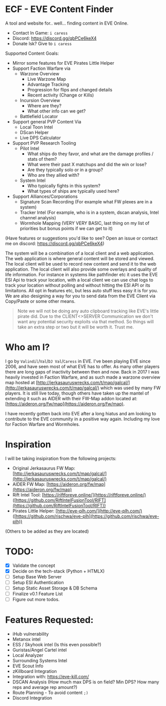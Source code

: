 # ECF - EVE Content Finder

A tool and website for.. well... finding content in EVE Online.

- Contact In Game: `i caress`
- Discord: https://discord.gg/qbPCe6keX4
- Donate Isk? Give to `i caress`

Supported Content Goals:
- Mirror some features for EVE Pirates Little Helper
- Support Faction Warfare via
    - Warzone Overview
        - Live Warzone Map
        - Advantage Tracking
        - Progression for flips and changed details
        - Recent activity (Change or Kills)
    - Incursion Overview
        - Where are they?
        - What other info can we get?
    - Battlefield Locator
- Support general PVP Content Via
    - Local Toon Intel
    - DScan Helper
    - Live DPS Calculator
- Support PVP Research Tooling
    - Pilot Intel
        - What ships do they favor, and what are the damage profiles / stats of them?
        - What were their past X matchups and did the win or lose?
        - Are they typically solo or in a group?
        - Who are they allied with?
    - System Intel
        - Who typically fights in this system?
        - What types of ships are typically used here?
- Support Alliances/Corporations
    - Signature Scan Recording (For example what FW plexes are in a system)
    - Tracker Intel (For example, who is in a system, dscan analysis, Intel channel analysis)
    - Wormhole Mapping (VERY VERY BASIC, last thing on my list of priorities but bonus points if we can get to it)

(Have features or suggestions you'd like to see? Open an issue or contact me on discord: https://discord.gg/qbPCe6keX4)

The system will be a combination of a local client and a web application. The web application is where general content will be stored and viewed. The local client will be used to record new content and send it to the web application. The local client will also provide some overlays and quality of life information. For instance in systems like pathfinder etc it uses the EVE ESI Api to track your location, with a local client we can use chat logs to track your location without polling and without hitting the ESI API or its limitaitons. All opt in features etc, but less auto stuff less easy it is for you. We are also designing a way for you to send data from the EVE Client via Copy/Paste or some other means.

> Note we will not be doing any auto clipboard tracking like EVE's little pirate did. Due to the CLIENT<>SERVER Communication we don't want any potential security exploits via that method. So things will take an extra step or two but it will be worth it. Trust me.


# Who am I?

I go by `Valindil`/`Val`/`DJ Val`/`Caress` in EVE. I've been playing EVE since 2006, and have seen most of what EVE has to offer. As many other players there are long gaps of inactivity between then and now. Back in 2017 I was heavily invested in Faction Warfare, and as such made a warzone overview map hosted at [http://jerkasauruswrecks.com/t/map/galcal/](http://jerkasauruswrecks.com/t/map/galcal/) which was used by many FW players. It is still live today, though others have taken up the mantel of extending it such as AIDER with their FW-Map addon located at: [https://aideron.org/fw/map](https://aideron.org/fw/map).

I have recently gotten back into EVE after a long hiatus and am looking to contribute to the EVE community in a positive way again. Including my love for Faction Warfare and Wormholes. 

# Inspiration

I will be taking insipiration from the following projects:

- Original Jerkasaurus FW Map: [http://jerkasauruswrecks.com/t/map/galcal/](http://jerkasauruswrecks.com/t/map/galcal/)
- AIDER FW Map: [https://aideron.org/fw/map](https://aideron.org/fw/map)
- Rift Intel Tool: [https://riftforeve.online/](https://riftforeve.online/) ([https://github.com/RiftIntelFusionTool/RIFT](https://github.com/RiftIntelFusionTool/RIFT))
- Pirates Little Helper: [http://eve-plh.com/](http://eve-plh.com/) ([https://github.com/rischwa/eve-plh](https://github.com/rischwa/eve-plh))

(Others to be added as they are located)


# TODO:

- [x] Validate the concept
- [x] Decide on the tech-stack (Python + HTMLX)
- [ ] Setup Base Web Server
- [ ] Setup ESI Authentication
- [ ] Setup Static Asset Storage & DB Schema
- [ ] Finalize v0.1 Feature List
- [ ] Figure out more todos.

# Features Requested:

- iHub vulnerability
- Metanox intel
- ESS / Skyhook intel (Is this even possible?)
- Guristas/Angel Cartel intel
- Local Analyzer
- Surrounding Systems Intel
- EVE Scout Info
- zKillboard Integration
- Integration with: https://eve-kill.com/
- DSCAN Analysis (How much max DPS is on field? Min DPS? How many reps and average rep amount?)
- Route Planning - To avoid content `;)`
- Discord Integration